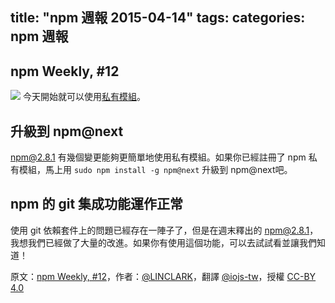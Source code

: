 title: "npm 週報 2015-04-14"
tags:
categories: npm 週報
---

## npm Weekly, #12

![](https://40.media.tumblr.com/26d4e04a7715c15871155307637f9201/tumblr_inline_nmt1v12YZY1t68bpr_500.png)
今天開始就可以使用[私有模組](https://www.npmjs.com/private-modules)。

## 升級到 npm@next

npm@2.8.1 有幾個變更能夠更簡單地使用私有模組。如果你已經註冊了 npm 私有模組，馬上用 `sudo npm install -g npm@next` 升級到 npm@next吧。 

## npm 的 git 集成功能運作正常

使用 git 依賴套件上的問題已經存在一陣子了，但是在週末釋出的 npm@2.8.1，我想我們已經做了大量的改進。如果你有使用這個功能，可以去試試看並讓我們知道！


原文：[npm Weekly, #12](http://blog.npmjs.org/post/116391174580/npm-weekly-12)，作者：[@LINCLARK](http://linclark.tumblr.com/)，翻譯 [@iojs-tw](https://github.com/iojs/iojs-tw)，授權 [CC-BY 4.0](https://creativecommons.org/licenses/by/4.0/deed.zh_TW)
